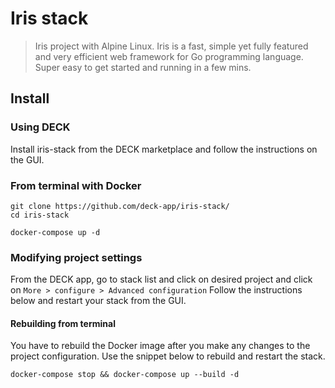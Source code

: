 # Iris stack

> Iris project with Alpine Linux. Iris is a fast, simple yet fully featured and very efficient web framework for Go programming language. Super easy to get started and running in a few mins.

## Install

### Using DECK

Install iris-stack from the DECK marketplace and follow the instructions on the GUI.

### From terminal with Docker

```
git clone https://github.com/deck-app/iris-stack/
cd iris-stack
```

```
docker-compose up -d
```
### Modifying project settings
From the DECK app, go to stack list and click on desired project and click on `More > configure > Advanced configuration`
Follow the instructions below and restart your stack from the GUI.

#### Rebuilding from terminal

You have to rebuild the Docker image after you make any changes to the project configuration. Use the snippet below to rebuild and restart the stack.

```
docker-compose stop && docker-compose up --build -d
```
